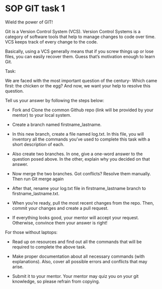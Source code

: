 # SOP GIT task 1

Wield the power of GIT!

Git is a Version Control System (VCS). Version Control Systems is a category of software tools that help to manage changes to code over time. VCS keeps track of every change to the code.

Basically, using a VCS generally means that if you screw things up or lose files, you can easily recover them. Guess that’s motivation enough to learn Git.

Task:

We are faced with the most important question of the century- Which came first: the chicken or the egg? And now, we want your help to resolve this question.

Tell us your answer by following the steps below:

- Fork and Clone the common Github repo (link will be provided by your mentor) to your local system.

- Create a branch named firstname_lastname.

- In this new branch, create a file named log.txt. In this file, you will inventory all the commands you’ve used to complete this task with a short description of each.

- Also create two branches. In one, give a one-word answer to the question posed above. In the other, explain why you decided on that answer.

- Now merge the two branches. Got conflicts? Resolve them manually. Then run Git merge again

- After that, rename your log.txt file in firstname_lastname branch to firstname_lastname.txt.

- When you’re ready, pull the most recent changes from the repo. Then, commit your changes and create a pull request.

- If everything looks good, your mentor will accept your request. Otherwise, convince them your answer is right!

For those without laptops:

- Read up on resources and find out all the commands that will be required to complete the above task.

- Make proper documentation about all necessary commands (with explanations). Also, cover all possible errors and conflicts that may arise.

- Submit it to your mentor. Your mentor may quiz you on your git knowledge, so please refrain from copying.
